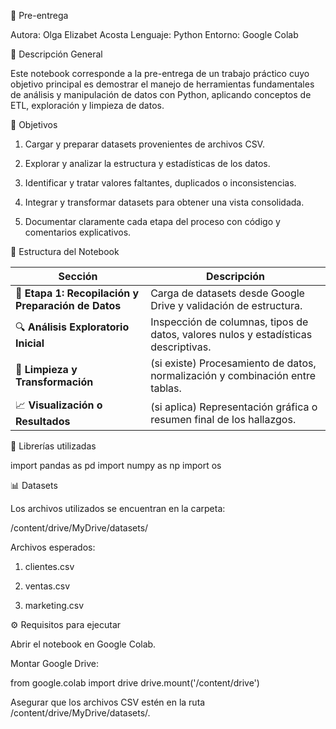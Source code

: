 📘 Pre-entrega

Autora: Olga Elizabet Acosta
Lenguaje: Python
Entorno: Google Colab

🧩 Descripción General

Este notebook corresponde a la pre-entrega de un trabajo práctico cuyo objetivo principal es demostrar el manejo de herramientas fundamentales de análisis y manipulación de datos con Python, aplicando conceptos de ETL, exploración y limpieza de datos.

🚀 Objetivos

1. Cargar y preparar datasets provenientes de archivos CSV.

2. Explorar y analizar la estructura y estadísticas de los datos.

3. Identificar y tratar valores faltantes, duplicados o inconsistencias.

4. Integrar y transformar datasets para obtener una vista consolidada.

5. Documentar claramente cada etapa del proceso con código y comentarios explicativos.

📂 Estructura del Notebook

| Sección                                             | Descripción                                                                        |
| --------------------------------------------------- | ---------------------------------------------------------------------------------- |
| 🧩 **Etapa 1: Recopilación y Preparación de Datos** | Carga de datasets desde Google Drive y validación de estructura.                   |
| 🔍 **Análisis Exploratorio Inicial**                | Inspección de columnas, tipos de datos, valores nulos y estadísticas descriptivas. |
| 🧹 **Limpieza y Transformación**                    | (si existe) Procesamiento de datos, normalización y combinación entre tablas.      |
| 📈 **Visualización o Resultados**                   | (si aplica) Representación gráfica o resumen final de los hallazgos.               |

🧠 Librerías utilizadas

import pandas as pd
import numpy as np
import os

📊 Datasets

Los archivos utilizados se encuentran en la carpeta:

/content/drive/MyDrive/datasets/


Archivos esperados:

1. clientes.csv

2. ventas.csv

3. marketing.csv


⚙️ Requisitos para ejecutar

Abrir el notebook en Google Colab.


Montar Google Drive:

from google.colab import drive
drive.mount('/content/drive')


Asegurar que los archivos CSV estén en la ruta /content/drive/MyDrive/datasets/.

